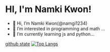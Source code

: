 # HI, I'm Namki Kwon!

- 👋 Hi, I’m Namki Kwon(@namgi1234)
- 👀 I’m interested in programming and math ...
- 🌱 I’m currently learning js and python...

[github state](https://github-readme-stats.vercel.app/api?username=namgi1234&show)
[![Top Langs](https://github-readme-stats.vercel.app/api/top-langs/?username=namgi1234&layout=compact)](https://github.com/namgi1234/)
